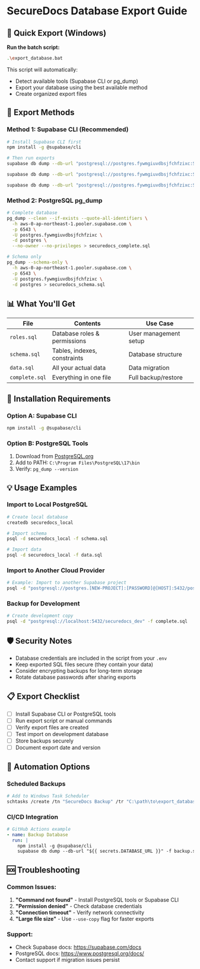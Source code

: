 # SecureDocs Database Export Guide

## 🚀 Quick Export (Windows)

**Run the batch script:**
```bash
.\export_database.bat
```

This script will automatically:
- Detect available tools (Supabase CLI or pg_dump)
- Export your database using the best available method
- Create organized export files

## 📁 Export Methods

### Method 1: Supabase CLI (Recommended)
```bash
# Install Supabase CLI first
npm install -g @supabase/cli

# Then run exports
supabase db dump --db-url "postgresql://postgres.fywmgiuvdbsjfchfzixc:Star183795@aws-0-ap-northeast-1.pooler.supabase.com:6543/postgres" -f roles.sql --role-only

supabase db dump --db-url "postgresql://postgres.fywmgiuvdbsjfchfzixc:Star183795@aws-0-ap-northeast-1.pooler.supabase.com:6543/postgres" -f schema.sql

supabase db dump --db-url "postgresql://postgres.fywmgiuvdbsjfchfzixc:Star183795@aws-0-ap-northeast-1.pooler.supabase.com:6543/postgres" -f data.sql --use-copy --data-only
```

### Method 2: PostgreSQL pg_dump
```bash
# Complete database
pg_dump --clean --if-exists --quote-all-identifiers \
  -h aws-0-ap-northeast-1.pooler.supabase.com \
  -p 6543 \
  -U postgres.fywmgiuvdbsjfchfzixc \
  -d postgres \
  --no-owner --no-privileges > securedocs_complete.sql

# Schema only
pg_dump --schema-only \
  -h aws-0-ap-northeast-1.pooler.supabase.com \
  -p 6543 \
  -U postgres.fywmgiuvdbsjfchfzixc \
  -d postgres > securedocs_schema.sql
```

## 📊 What You'll Get

| File | Contents | Use Case |
|------|----------|----------|
| `roles.sql` | Database roles & permissions | User management setup |
| `schema.sql` | Tables, indexes, constraints | Database structure |
| `data.sql` | All your actual data | Data migration |
| `complete.sql` | Everything in one file | Full backup/restore |

## 🔧 Installation Requirements

### Option A: Supabase CLI
```bash
npm install -g @supabase/cli
```

### Option B: PostgreSQL Tools
1. Download from [PostgreSQL.org](https://www.postgresql.org/download/windows/)
2. Add to PATH: `C:\Program Files\PostgreSQL\17\bin`
3. Verify: `pg_dump --version`

## 💡 Usage Examples

### Import to Local PostgreSQL
```bash
# Create local database
createdb securedocs_local

# Import schema
psql -d securedocs_local -f schema.sql

# Import data
psql -d securedocs_local -f data.sql
```

### Import to Another Cloud Provider
```bash
# Example: Import to another Supabase project
psql -d "postgresql://postgres.[NEW-PROJECT]:[PASSWORD]@[HOST]:5432/postgres" -f complete.sql
```

### Backup for Development
```bash
# Create development copy
psql -d "postgresql://localhost:5432/securedocs_dev" -f complete.sql
```

## 🛡️ Security Notes

- Database credentials are included in the script from your `.env`
- Keep exported SQL files secure (they contain your data)
- Consider encrypting backups for long-term storage
- Rotate database passwords after sharing exports

## 📋 Export Checklist

- [ ] Install Supabase CLI or PostgreSQL tools
- [ ] Run export script or manual commands
- [ ] Verify export files are created
- [ ] Test import on development database
- [ ] Store backups securely
- [ ] Document export date and version

## 🔄 Automation Options

### Scheduled Backups
```bash
# Add to Windows Task Scheduler
schtasks /create /tn "SecureDocs Backup" /tr "C:\path\to\export_database.bat" /sc daily /st 02:00
```

### CI/CD Integration
```yaml
# GitHub Actions example
- name: Backup Database
  run: |
    npm install -g @supabase/cli
    supabase db dump --db-url "${{ secrets.DATABASE_URL }}" -f backup.sql
```

## 🆘 Troubleshooting

### Common Issues:
1. **"Command not found"** - Install PostgreSQL tools or Supabase CLI
2. **"Permission denied"** - Check database credentials
3. **"Connection timeout"** - Verify network connectivity
4. **"Large file size"** - Use `--use-copy` flag for faster exports

### Support:
- Check Supabase docs: https://supabase.com/docs
- PostgreSQL docs: https://www.postgresql.org/docs/
- Contact support if migration issues persist
